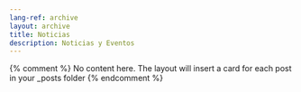 ```yaml
---
lang-ref: archive
layout: archive
title: Noticias
description: Noticias y Eventos
---
```

{% comment %}
  No content here. The layout will insert a card for each post in your _posts folder
{% endcomment %}